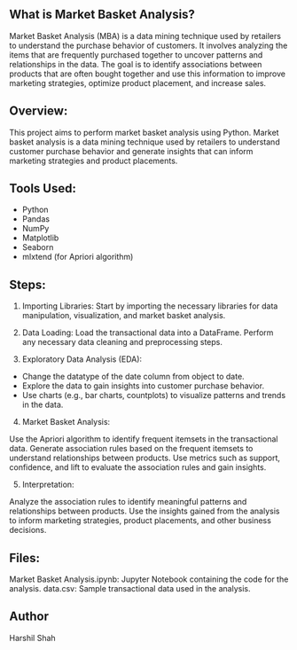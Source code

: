 ## What is Market Basket Analysis?
Market Basket Analysis (MBA) is a data mining technique used by retailers to understand the purchase behavior of customers. It involves analyzing the items that are frequently purchased together to uncover patterns and relationships in the data. The goal is to identify associations between products that are often bought together and use this information to improve marketing strategies, optimize product placement, and increase sales.

## Overview:
This project aims to perform market basket analysis using Python. Market basket analysis is a data mining technique used by retailers to understand customer purchase behavior and generate insights that can inform marketing strategies and product placements.

## Tools Used:
- Python
- Pandas
- NumPy
- Matplotlib
- Seaborn
- mlxtend (for Apriori algorithm)

## Steps:
1. Importing Libraries: Start by importing the necessary libraries for data manipulation, visualization, and market basket analysis.

2. Data Loading: Load the transactional data into a DataFrame. Perform any necessary data cleaning and preprocessing steps.

3. Exploratory Data Analysis (EDA):

- Change the datatype of the date column from object to date.
- Explore the data to gain insights into customer purchase behavior.
- Use charts (e.g., bar charts, countplots) to visualize patterns and trends in the data.

4. Market Basket Analysis:

Use the Apriori algorithm to identify frequent itemsets in the transactional data.
Generate association rules based on the frequent itemsets to understand relationships between products.
Use metrics such as support, confidence, and lift to evaluate the association rules and gain insights.

5. Interpretation:

Analyze the association rules to identify meaningful patterns and relationships between products.
Use the insights gained from the analysis to inform marketing strategies, product placements, and other business decisions.


## Files:
Market Basket Analysis.ipynb: Jupyter Notebook containing the code for the analysis.
data.csv: Sample transactional data used in the analysis.

## Author
Harshil Shah
